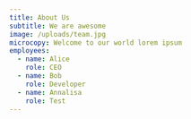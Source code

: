 ```yaml
---
title: About Us
subtitle: We are awesome
image: /uploads/team.jpg
microcopy: Welcome to our world lorem ipsum
employees:
  - name: Alice
    role: CEO
  - name: Bob
    role: Developer
  - name: Annalisa
    role: Test
---
```

